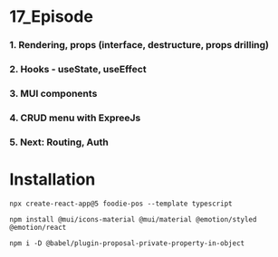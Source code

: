 # 17_Episode

### 1. Rendering, props (interface, destructure, props drilling)

### 2. Hooks - useState, useEffect

### 3. MUI components

### 4. CRUD menu with ExpreeJs

### 5. Next: Routing, Auth

# Installation

    npx create-react-app@5 foodie-pos --template typescript

    npm install @mui/icons-material @mui/material @emotion/styled @emotion/react

    npm i -D @babel/plugin-proposal-private-property-in-object
